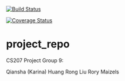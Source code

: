 [![Build Status](https://travis-ci.org/CS207-Project-Group-9/cs207-FinalProject.svg?branch=master)](https://travis-ci.org/CS207-Project-Group-9/cs207-FinalProject)

[![Coverage Status](https://coveralls.io/repos/github/CS207-Project-Group-9/cs207-FinalProject/badge.svg?branch=master)](https://coveralls.io/github/CS207-Project-Group-9/cs207-FinalProject?branch=master)

# project_repo

CS207 Project Group 9:

Qiansha (Karina) Huang
Rong Liu
Rory Maizels
